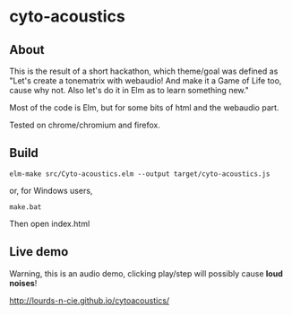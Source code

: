 # cyto-acoustics

## About

This is the result of a short hackathon, which theme/goal was defined as "Let's create a tonematrix with webaudio! And make it a Game of Life too, cause why not. Also let's do it in Elm as to learn something new."

Most of the code is Elm, but for some bits of html and the webaudio part.

Tested on chrome/chromium and firefox.

## Build

```shell
elm-make src/Cyto-acoustics.elm --output target/cyto-acoustics.js
```

or, for Windows users,

```
make.bat
```

Then open index.html

## Live demo

Warning, this is an audio demo, clicking play/step will possibly cause <b>loud noises</b>!

http://lourds-n-cie.github.io/cytoacoustics/


